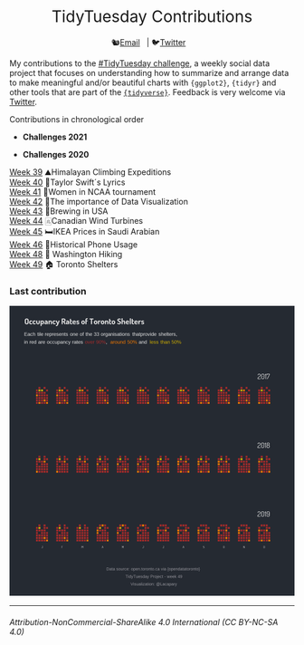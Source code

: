 <h1 style="font-weight:normal" align="center">
  &nbsp;TidyTuesday Contributions&nbsp;
</h1>

<div align="center">

🐿️[Email][Email]&nbsp;&nbsp;&nbsp;| 🐦[Twitter][Twitter]&nbsp;&nbsp;&nbsp;

</div>

<!--
Quick Link
-->

[Twitter]:https://twitter.com/lacapary
[Email]:mailto:lc.pacheco27@gmail.com

My contributions to the [#TidyTuesday challenge](https://github.com/rfordatascience/tidytuesday), a weekly social data project that focuses on understanding how to summarize and arrange data to make meaningful and/or beautiful charts with `{ggplot2}`, `{tidyr}` and other tools that are part of the [`{tidyverse}`](https://www.tidyverse.org/).
Feedback is very welcome via [Twitter](https://twitter.com/lacapary).

Contributions in chronological order  

* **Challenges 2021** 

* **Challenges 2020** 

[Week 39](https://github.com/Lacapary/T_Tuesday/blob/master/codes/2020/week-39.md)  ⛰️Himalayan Climbing Expeditions   
[Week 40](https://github.com/Lacapary/T_Tuesday/blob/master/codes/2020/week-40.md)  🎵Taylor Swift´s Lyrics  
[Week 41](https://github.com/Lacapary/T_Tuesday/blob/master/codes/2020/week-41.md)  🏀Women in NCAA tournament  
[Week 42](https://github.com/Lacapary/T_Tuesday/blob/master/codes/2020/week-42.md)  🦖The importance of Data Visualization  
[Week 43](https://github.com/Lacapary/T_Tuesday/blob/master/codes/2020/week-43.md)  🍻Brewing in USA  
[Week 44](https://github.com/Lacapary/T_Tuesday/blob/master/codes/2020/week-44.md)  🀃Canadian Wind Turbines  
[Week 45](https://github.com/Lacapary/T_Tuesday/blob/master/codes/2020/week-45.md)  🛏️IKEA Prices in Saudi Arabian   
[Week 46](https://github.com/Lacapary/T_Tuesday/blob/master/codes/2020/week-46.md)  📱Historical Phone Usage    
[Week 48](https://github.com/Lacapary/T_Tuesday/blob/master/codes/2020/week-48.md)  🥾 Washington Hiking  
[Week 49](https://github.com/Lacapary/T_Tuesday/blob/master/codes/2020/week-49.md)  🏠 Toronto Shelters 



### Last contribution

  
[![](./codes/2020/README_figs/shelters_Week49.png)](https://github.com/Lacapary/T_Tuesday/blob/master/codes/2020/week-49.md) 
***

###### *Attribution-NonCommercial-ShareAlike 4.0 International (CC BY-NC-SA 4.0)*
<div style="width:300px; height:200px">
<img src=https://camo.githubusercontent.com/00f7814990f36f84c5ea74cba887385d8a2f36be/68747470733a2f2f646f63732e636c6f7564706f7373652e636f6d2f696d616765732f63632d62792d6e632d73612e706e67 alt="" height="42">
</div>